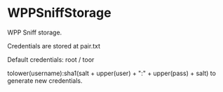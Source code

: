 WPPSniffStorage
===============

WPP Sniff storage.

Credentials are stored at pair.txt

Default credentials: root / toor

tolower(username):sha1(salt + upper(user) + ":" + upper(pass) + salt) to generate new credentials.

